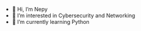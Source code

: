 - 👋 Hi, I’m Nepy
- 👀 I’m interested in Cybersecurity and Networking
- 🌱 I’m currently learning Python
